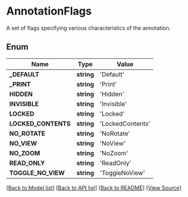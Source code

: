 # AnnotationFlags
A set of flags specifying various characteristics of the annotation.

## Enum
Name | Type | Value
------------ | ------------- | -------------
**_DEFAULT** | **string** | 'Default'
**_PRINT** | **string** | 'Print'
**HIDDEN** | **string** | 'Hidden'
**INVISIBLE** | **string** | 'Invisible'
**LOCKED** | **string** | 'Locked'
**LOCKED_CONTENTS** | **string** | 'LockedContents'
**NO_ROTATE** | **string** | 'NoRotate'
**NO_VIEW** | **string** | 'NoView'
**NO_ZOOM** | **string** | 'NoZoom'
**READ_ONLY** | **string** | 'ReadOnly'
**TOGGLE_NO_VIEW** | **string** | 'ToggleNoView'

[[Back to Model list]](../README.md#documentation-for-models) [[Back to API list]](../README.md#documentation-for-api-endpoints) [[Back to README]](../README.md) [[View Source]](../src/Aspose/PDF/Model/AnnotationFlags.php)

